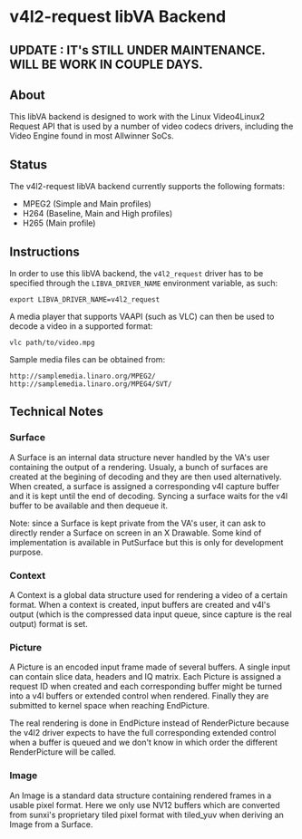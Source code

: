 # v4l2-request libVA Backend
## UPDATE : IT's STILL UNDER MAINTENANCE. WILL BE WORK IN COUPLE DAYS.
## About

This libVA backend is designed to work with the Linux Video4Linux2
Request API that is used by a number of video codecs drivers,
including the Video Engine found in most Allwinner SoCs.

## Status

The v4l2-request libVA backend currently supports the following formats:
* MPEG2 (Simple and Main profiles)
* H264 (Baseline, Main and High profiles)
* H265 (Main profile)

## Instructions

In order to use this libVA backend, the `v4l2_request` driver has to
be specified through the `LIBVA_DRIVER_NAME` environment variable, as
such:

	export LIBVA_DRIVER_NAME=v4l2_request

A media player that supports VAAPI (such as VLC) can then be used to decode a
video in a supported format:

	vlc path/to/video.mpg

Sample media files can be obtained from:

	http://samplemedia.linaro.org/MPEG2/
	http://samplemedia.linaro.org/MPEG4/SVT/

## Technical Notes

### Surface

A Surface is an internal data structure never handled by the VA's user
containing the output of a rendering. Usualy, a bunch of surfaces are created
at the begining of decoding and they are then used alternatively. When
created, a surface is assigned a corresponding v4l capture buffer and it is
kept until the end of decoding. Syncing a surface waits for the v4l buffer to
be available and then dequeue it.

Note: since a Surface is kept private from the VA's user, it can ask to
directly render a Surface on screen in an X Drawable. Some kind of
implementation is available in PutSurface but this is only for development
purpose.

### Context

A Context is a global data structure used for rendering a video of a certain
format. When a context is created, input buffers are created and v4l's output
(which is the compressed data input queue, since capture is the real output)
format is set.

### Picture

A Picture is an encoded input frame made of several buffers. A single input
can contain slice data, headers and IQ matrix. Each Picture is assigned a
request ID when created and each corresponding buffer might be turned into a
v4l buffers or extended control when rendered. Finally they are submitted to
kernel space when reaching EndPicture.

The real rendering is done in EndPicture instead of RenderPicture
because the v4l2 driver expects to have the full corresponding
extended control when a buffer is queued and we don't know in which
order the different RenderPicture will be called.

### Image

An Image is a standard data structure containing rendered frames in a usable
pixel format. Here we only use NV12 buffers which are converted from sunxi's
proprietary tiled pixel format with tiled_yuv when deriving an Image from a
Surface.
